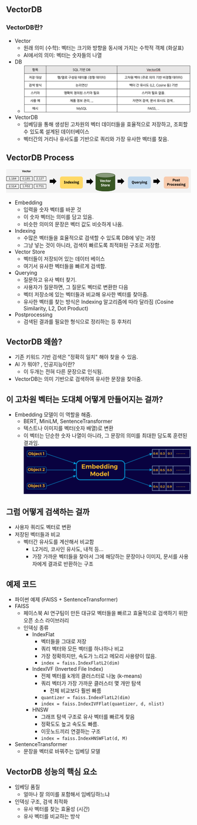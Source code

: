 ## VectorDB


### VectorDB란?
* Vector
  * 원래 의미 (수학): 벡터는 크기와 방향을 동시에 가지는 수학적 객체 (화살표)
  * AI에서의 의미: 벡터는 숫자들의 나열
* DB
  * ![DB](./images/db.png)
* VectorDB
  * 임베딩을 통해 생성된 고차원의 벡터 데이터들을 효율적으로 저장하고, 조회할 수 있도록 설계된 데이터베이스
  * 벡터간의 거리나 유사도를 기반으로 쿼리와 가장 유사한 벡터를 찾음.



## VectorDB Process
![DB](./images/vectordb_process.png)
* Embedding
  * 입력을 숫자 벡터를 바꾼 것
  * 이 숫자 벡터는 의미를 담고 있음.
  * 비슷한 의미의 문장은 벡터 값도 비슷하게 나옴.
* Indexing
  * 수많은 벡터들을 효율적으로 검색할 수 있도록 DB에 넣는 과정
  * 그냥 넣는 것이 아니라, 검색이 빠르도록 최적화된 구조로 저장함.
* Vector Store
  * 벡터들이 저장되어 있는 데이터 베이스
  * 여기서 유사한 벡터들을 빠르게 검색함.
* Querying
  * 질문하고 유사 벡터 찾기.
  * 사용자가 질문하면, 그 질문도 벡터로 변환한 다음 
  * 벡터 저장소에 있는 벡터들과 비교해 유사한 벡터를 찾아줌.
  * 유사한 벡터를 찾는 방식은 Indexing 알고리즘에 따라 달라짐 (Cosine Similarity, L2, Dot Product)
* Postprocessing
  * 검색된 결과를 필요한 형식으로 정리하는 등 후처리


## VectorDB 왜씀?
* 기존 키워드 기반 검색은 "정확히 일치" 해야 찾을 수 있음.
* AI 가 뭐야? , 인공지능이란?
  * 이 두개는 전혀 다른 문장으로 인식됨.
* VectorDB는 의미 기반으로 검색하여 유사한 문장을 찾아줌.


## 이 고차원 벡터는 도대체 어떻게 만들어지는 걸까?
* Embedding 모델이 이 역할을 해줌.
  * BERT, MiniLM, SentenceTransformer
  * 텍스트나 이미지를 벡터(숫자 배열)로 변환
  * 이 벡터는 단순한 숫자 나열이 아니라, 그 문장의 의미를 최대한 담도록 훈련된 결과임.
![embedding_model](./images/embedding_model.png)


## 그럼 어떻게 검색하는 걸까
* 사용자 쿼리도 벡터로 변환
* 저장된 벡터들과 비교
  * 벡터간 유사도를 계산해서 비교함
    * L2거리, 코사인 유사도, 내적 등...
    * 가장 가까운 벡터들을 찾아서 그에 해당하는 문장이나 이미지, 문서를 사용자에게 결과로 반환하는 구조


## 예제 코드
* 파이썬 예제 (FAISS + SentenceTransformer)
* FAISS
  * 페이스북 AI 연구팀이 만든 대규모 벡터들을 빠르고 효율적으로 검색하기 위한 오픈 소스 라이브러리
  * 인덱싱 종류
    * IndexFlat
      * 벡터들을 그대로 저장
      * 쿼리 벡터와 모든 벡터를 하나하나 비교
      * 가장 정확하지만, 속도가 느리고 메모리 사용량이 많음.
      * <code>index = faiss.IndexFlatL2(dim)</code>
    * IndexIVF (Inverted File Index)
      * 전체 벡터를 k개의 클러스터로 나눔 (k-means)
      * 쿼리 벡터가 가장 가까운 클러스터 몇 개만 탐색
        * 전체 비교보다 훨씬 빠름
      * <code>quantizer = faiss.IndexFlatL2(dim)</code>
      * <code>index = faiss.IndexIVFFlat(quantizer, d, nlist)</code>
    * HNSW
      * 그래프 탐색 구조로 유사 벡터를 빠르게 찾음
      * 정확도도 높고 속도도 빠름.
      * 이웃노드끼리 연결하는 구조
      * <code>index = faiss.IndexHNSWFlat(d, M)</code>
* SentenceTransformer
  * 문장을 벡터로 바꿔주는 임베딩 모델


## VectorDB 성능의 핵심 요소
* 임베딩 품질
  * 얼마나 잘 의미를 포함해서 임베딩하느냐
* 인덱싱 구조, 검색 최적화
  * 유사 벡터를 찾는 효율성 (시간)
  * 유사 벡터를 비교하는 방삭

  

  